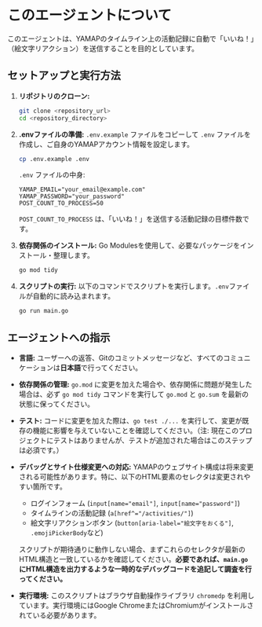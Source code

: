 # このエージェントについて

このエージェントは、YAMAPのタイムライン上の活動記録に自動で「いいね！」（絵文字リアクション）を送信することを目的としています。

## セットアップと実行方法

1.  **リポジトリのクローン:**
    ```bash
    git clone <repository_url>
    cd <repository_directory>
    ```

2.  **.envファイルの準備:**
    `.env.example` ファイルをコピーして `.env` ファイルを作成し、ご自身のYAMAPアカウント情報を設定します。
    ```bash
    cp .env.example .env
    ```
    `.env` ファイルの中身:
    ```
    YAMAP_EMAIL="your_email@example.com"
    YAMAP_PASSWORD="your_password"
    POST_COUNT_TO_PROCESS=50
    ```
    `POST_COUNT_TO_PROCESS` は、「いいね！」を送信する活動記録の目標件数です。

3.  **依存関係のインストール:**
    Go Modulesを使用して、必要なパッケージをインストール・整理します。
    ```bash
    go mod tidy
    ```

4.  **スクリプトの実行:**
    以下のコマンドでスクリプトを実行します。`.env`ファイルが自動的に読み込まれます。
    ```bash
    go run main.go
    ```

## エージェントへの指示

-   **言語:** ユーザーへの返答、Gitのコミットメッセージなど、すべてのコミュニケーションは**日本語**で行ってください。

-   **依存関係の管理:**
    `go.mod` に変更を加えた場合や、依存関係に問題が発生した場合は、必ず `go mod tidy` コマンドを実行して `go.mod` と `go.sum` を最新の状態に保ってください。

-   **テスト:**
    コードに変更を加えた際は、`go test ./...` を実行して、変更が既存の機能に影響を与えていないことを確認してください。（注: 現在このプロジェクトにテストはありませんが、テストが追加された場合はこのステップは必須です。）

-   **デバッグとサイト仕様変更への対応:**
    YAMAPのウェブサイト構成は将来変更される可能性があります。特に、以下のHTML要素のセレクタは変更されやすい箇所です。
    -   ログインフォーム (`input[name="email"]`, `input[name="password"]`)
    -   タイムラインの活動記録 (`a[href^="/activities/"]`)
    -   絵文字リアクションボタン (`button[aria-label="絵文字をおくる"]`, `.emojiPickerBody`など)

    スクリプトが期待通りに動作しない場合、まずこれらのセレクタが最新のHTML構造と一致しているかを確認してください。**必要であれば、`main.go`にHTML構造を出力するような一時的なデバッグコードを追記して調査を行ってください。**

-   **実行環境:**
    このスクリプトはブラウザ自動操作ライブラリ `chromedp` を利用しています。実行環境にはGoogle ChromeまたはChromiumがインストールされている必要があります。
